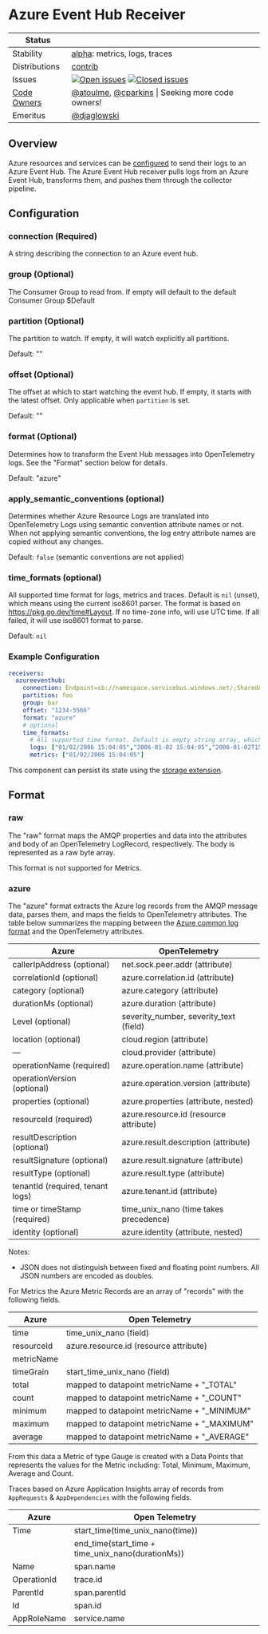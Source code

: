 # Azure Event Hub Receiver

<!-- status autogenerated section -->
| Status        |           |
| ------------- |-----------|
| Stability     | [alpha]: metrics, logs, traces   |
| Distributions | [contrib] |
| Issues        | [![Open issues](https://img.shields.io/github/issues-search/open-telemetry/opentelemetry-collector-contrib?query=is%3Aissue%20is%3Aopen%20label%3Areceiver%2Fazureeventhub%20&label=open&color=orange&logo=opentelemetry)](https://github.com/open-telemetry/opentelemetry-collector-contrib/issues?q=is%3Aopen+is%3Aissue+label%3Areceiver%2Fazureeventhub) [![Closed issues](https://img.shields.io/github/issues-search/open-telemetry/opentelemetry-collector-contrib?query=is%3Aissue%20is%3Aclosed%20label%3Areceiver%2Fazureeventhub%20&label=closed&color=blue&logo=opentelemetry)](https://github.com/open-telemetry/opentelemetry-collector-contrib/issues?q=is%3Aclosed+is%3Aissue+label%3Areceiver%2Fazureeventhub) |
| [Code Owners](https://github.com/open-telemetry/opentelemetry-collector-contrib/blob/main/CONTRIBUTING.md#becoming-a-code-owner)    | [@atoulme](https://www.github.com/atoulme), [@cparkins](https://www.github.com/cparkins) \| Seeking more code owners! |
| Emeritus      | [@djaglowski](https://www.github.com/djaglowski) |

[alpha]: https://github.com/open-telemetry/opentelemetry-collector/blob/main/docs/component-stability.md#alpha
[contrib]: https://github.com/open-telemetry/opentelemetry-collector-releases/tree/main/distributions/otelcol-contrib
<!-- end autogenerated section -->

## Overview
Azure resources and services can be
[configured](https://learn.microsoft.com/en-us/azure/azure-monitor/essentials/diagnostic-settings)
to send their logs to an Azure Event Hub. The Azure Event Hub receiver pulls logs from an Azure
Event Hub, transforms them, and pushes them through the collector pipeline.

## Configuration

### connection (Required)
A string describing the connection to an Azure event hub.

### group (Optional)
The Consumer Group to read from. If empty will default to the default Consumer Group $Default

### partition (Optional)
The partition to watch. If empty, it will watch explicitly all partitions.

Default: ""

### offset (Optional)
The offset at which to start watching the event hub. If empty, it starts with the latest offset.
Only applicable when `partition` is set.

Default: ""

### format (Optional)
Determines how to transform the Event Hub messages into OpenTelemetry logs. See the "Format"
section below for details.

Default: "azure"

### apply_semantic_conventions (optional)
Determines whether Azure Resource Logs are translated into OpenTelemetry Logs using semantic
convention attribute names or not. When not applying semantic conventions, the log entry
attribute names are copied without any changes.

Default: `false` (semantic conventions are not applied)

### time_formats (optional)

All supported time format for logs, metrics and traces. Default is `nil` (unset), which means using the current iso8601 parser. The format is based on https://pkg.go.dev/time#Layout. If no time-zone info, will use UTC time. If all failed, it will use iso8601 format to parse.

Default: `nil`

### Example Configuration

```yaml
receivers:
  azureeventhub:
    connection: Endpoint=sb://namespace.servicebus.windows.net/;SharedAccessKeyName=RootManageSharedAccessKey;SharedAccessKey=superSecret1234=;EntityPath=hubName
    partition: foo
    group: bar
    offset: "1234-5566"
    format: "azure"
    # optional
    time_formats:
      # All supported time format. Default is empty string array, which means using the current iso8601 parser. The format is based on https://pkg.go.dev/time#Layout. If no time-zone info, will use UTC time.
      logs: ["01/02/2006 15:04:05","2006-01-02 15:04:05","2006-01-02T15:04:05Z07:00"]
      metrics: ["01/02/2006 15:04:05"]
```

This component can persist its state using the [storage extension].

## Format

### raw

The "raw" format maps the AMQP properties and data into the
attributes and body of an OpenTelemetry LogRecord, respectively.
The body is represented as a raw byte array.

This format is not supported for Metrics.

### azure

The "azure" format extracts the Azure log records from the AMQP
message data, parses them, and maps the fields to OpenTelemetry
attributes. The table below summarizes the mapping between the 
[Azure common log format](https://learn.microsoft.com/en-us/azure/azure-monitor/essentials/resource-logs-schema)
and the OpenTelemetry attributes.


| Azure                            | OpenTelemetry                          | 
|----------------------------------|----------------------------------------|
| callerIpAddress (optional)       | net.sock.peer.addr (attribute)         | 
| correlationId (optional)         | azure.correlation.id (attribute)       | 
| category (optional)              | azure.category (attribute)             | 
| durationMs (optional)            | azure.duration (attribute)             | 
| Level (optional)                 | severity_number, severity_text (field) | 
| location (optional)              | cloud.region (attribute)               | 
| —                                | cloud.provider (attribute)             | 
| operationName (required)         | azure.operation.name (attribute)       |
| operationVersion (optional)      | azure.operation.version (attribute)    | 
| properties (optional)            | azure.properties (attribute, nested)   | 
| resourceId (required)            | azure.resource.id (resource attribute) | 
| resultDescription (optional)     | azure.result.description (attribute)   | 
| resultSignature (optional)       | azure.result.signature (attribute)     | 
| resultType (optional)            | azure.result.type (attribute)          | 
| tenantId (required, tenant logs) | azure.tenant.id (attribute)            | 
| time or timeStamp (required)     | time_unix_nano (time takes precedence) |
| identity (optional)              | azure.identity (attribute, nested)     |

Notes:
* JSON does not distinguish between fixed and floating point numbers. All
JSON numbers are encoded as doubles.

For Metrics the Azure Metric Records are an array
of "records" with the following fields.

| Azure      | Open Telemetry                              |
|------------|---------------------------------------------|
| time       | time_unix_nano (field)                      |
| resourceId | azure.resource.id (resource attribute)      |
| metricName |                                             |
| timeGrain  | start_time_unix_nano (field)                |
| total      | mapped to datapoint metricName + "_TOTAL"   |
| count      | mapped to datapoint metricName + "_COUNT"   |
| minimum    | mapped to datapoint metricName + "_MINIMUM" |
| maximum    | mapped to datapoint metricName + "_MAXIMUM" |
| average    | mapped to datapoint metricName + "_AVERAGE" |

From this data a Metric of type Gauge is created
with a Data Points that represents the values
for the Metric including: Total, Minimum, Maximum,
Average and Count.

Traces based on Azure Application Insights array of records from `AppRequests` & `AppDependencies` with the following fields.

| Azure       | Open Telemetry                                        |
|-------------|-------------------------------------------------------|
| Time        | start_time(time_unix_nano(time))                      |
|             | end_time(start_time + time_unix_nano(durationMs))     |
| Name        | span.name                                             |
| OperationId | trace.id                                              |
| ParentId    | span.parentId                                         |
| Id          | span.id                                               |
| AppRoleName | service.name                                          |

[storage extension]: https://github.com/open-telemetry/opentelemetry-collector-contrib/tree/main/extension/storage

